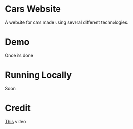 # Cars Website

A website for cars made using several different technologies.

# Demo

Once its done

# Running Locally

Soon

# Credit

[This](https://www.youtube.com/watch?v=4ELH8CT4J0A) video
